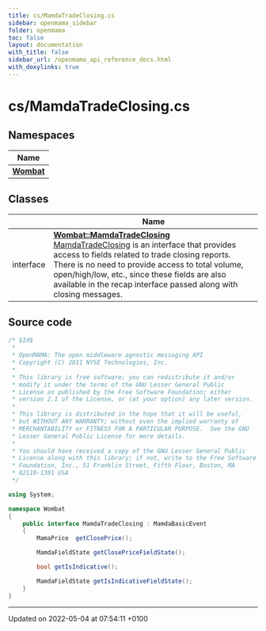 ```yaml
---
title: cs/MamdaTradeClosing.cs
sidebar: openmama_sidebar
folder: openmama
toc: false
layout: documentation
with_title: false
sidebar_url: /openmama_api_reference_docs.html
with_doxylinks: true
---
```


# cs/MamdaTradeClosing.cs



## Namespaces

| Name           |
| -------------- |
| **[Wombat](namespaceWombat.html)**  |

## Classes

|                | Name           |
| -------------- | -------------- |
| interface | **[Wombat::MamdaTradeClosing](interfaceWombat_1_1MamdaTradeClosing.html)** <br>[MamdaTradeClosing]() is an interface that provides access to fields related to trade closing reports. There is no need to provide access to total volume, open/high/low, etc., since these fields are also available in the recap interface passed along with closing messages.  |




## Source code

```csharp
/* $Id$
 *
 * OpenMAMA: The open middleware agnostic messaging API
 * Copyright (C) 2011 NYSE Technologies, Inc.
 *
 * This library is free software; you can redistribute it and/or
 * modify it under the terms of the GNU Lesser General Public
 * License as published by the Free Software Foundation; either
 * version 2.1 of the License, or (at your option) any later version.
 *
 * This library is distributed in the hope that it will be useful,
 * but WITHOUT ANY WARRANTY; without even the implied warranty of
 * MERCHANTABILITY or FITNESS FOR A PARTICULAR PURPOSE.  See the GNU
 * Lesser General Public License for more details.
 *
 * You should have received a copy of the GNU Lesser General Public
 * License along with this library; if not, write to the Free Software
 * Foundation, Inc., 51 Franklin Street, Fifth Floor, Boston, MA
 * 02110-1301 USA
 */

using System;

namespace Wombat
{
    public interface MamdaTradeClosing : MamdaBasicEvent
    {
        MamaPrice  getClosePrice();

        MamdaFieldState getClosePriceFieldState();

        bool getIsIndicative();

        MamdaFieldState getIsIndicativeFieldState();
    }
}
```


-------------------------------

Updated on 2022-05-04 at 07:54:11 +0100
